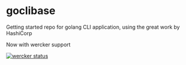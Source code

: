# goclibase

Getting started repo for golang CLI application, using the great work by HashiCorp

Now with wercker support

[![wercker status](https://app.wercker.com/status/a11ad24642f15ab726057506900c2a76/m "wercker status")](https://app.wercker.com/project/bykey/a11ad24642f15ab726057506900c2a76)
